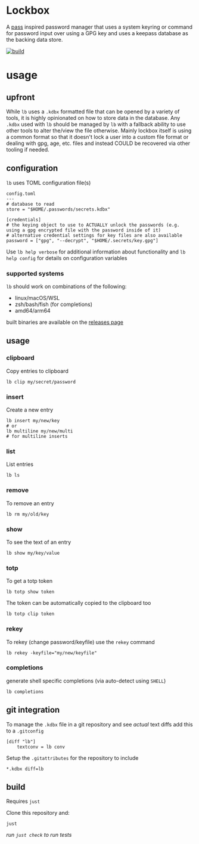 Lockbox
===

A [pass](https://www.passwordstore.org/) inspired password manager that uses a system
keyring or command for password input over using a GPG key and uses a keepass database as the backing data store.

[![build](https://github.com/seanenck/lockbox/actions/workflows/build.yml/badge.svg)](https://github.com/seanenck/lockbox/actions/workflows/build.yml)

# usage

## upfront

While `lb` uses a `.kdbx` formatted file that can be opened by a variety of tools, it is highly opinionated on how to store data in the database. Any
`.kdbx` used with `lb` should be managed by `lb` with a fallback ability to use other tools to alter the/view the file otherwise. Mainly lockbox itself
is using a common format so that it doesn't lock a user into a custom file format or dealing with gpg, age, etc. files and instead COULD be recovered
via other tooling if needed.

## configuration

`lb` uses TOML configuration file(s)

```
config.toml
---
# database to read
store = "$HOME/.passwords/secrets.kdbx"

[credentials]
# the keying object to use to ACTUALLY unlock the passwords (e.g. using a gpg encrypted file with the password inside of it)
# alternative credential settings for key files are also available
password = ["gpg", "--decrypt", "$HOME/.secrets/key.gpg"]
```

Use `lb help verbose` for additional information about functionality and
`lb help config` for details on configuration variables

### supported systems

`lb` should work on combinations of the following:
- linux/macOS/WSL
- zsh/bash/fish (for completions)
- amd64/arm64

built binaries are available on the [releases page](https://github.com/enckse/lockbox/releases)

## usage

### clipboard

Copy entries to clipboard
```
lb clip my/secret/password
```

### insert

Create a new entry
```
lb insert my/new/key
# or
lb multiline my/new/multi
# for multiline inserts
```

### list

List entries
```
lb ls
```

### remove

To remove an entry
```
lb rm my/old/key
```

### show

To see the text of an entry
```
lb show my/key/value
```

### totp

To get a totp token
```
lb totp show token
```

The token can be automatically copied to the clipboard too
```
lb totp clip token
```

### rekey

To rekey (change password/keyfile) use the `rekey` command
```
lb rekey -keyfile="my/new/keyfile"
```

### completions

generate shell specific completions (via auto-detect using `SHELL`)
```
lb completions
```

## git integration

To manage the `.kdbx` file in a git repository and see _actual_ text diffs add this to a `.gitconfig`
```
[diff "lb"]
    textconv = lb conv
```

Setup the `.gitattributes` for the repository to include
```
*.kdbx diff=lb
```

## build

Requires `just`

Clone this repository and:
```
just
```

_run `just check` to run tests_

